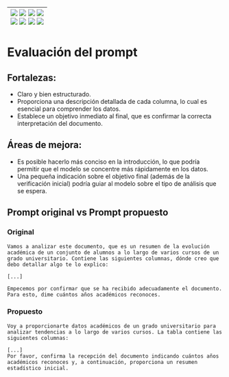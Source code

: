 <div align=right>

|[![](https://img.shields.io/badge/-Inicio-FFF?style=flat&logo=Emlakjet&logoColor=black)](/README.md) [![](https://img.shields.io/badge/-Introducción-FFF?style=flat&logo=abbrobotstudio&logoColor=black)](/documentos/intro.md) [![](https://img.shields.io/badge/-Modelos_de_lenguaje-FFF?style=flat&logo=LiveChat&logoColor=black)](/documentos/LLMs.md) [![](https://img.shields.io/badge/-Panorámica-FFF?style=flat&logo=openstreetmap&logoColor=black)](/documentos/panoramica.md)<br>  [![](https://img.shields.io/badge/-Prompts-FFF?style=flat&logo=Proton&logoColor=black)](/documentos/prompts/README.md) [![](https://img.shields.io/badge/-Ing,_de_prompts-FFF?style=flat&logo=googleearthengine&logoColor=black)](/documentos/ingenieriaDePrompts/README.md) [![](https://img.shields.io/badge/-Patrones-FFF?style=flat&logo=textpattern&logoColor=black)](/documentos/ingenieriaDePrompts/patrones/README.md) [![](https://img.shields.io/badge/-Casos_de_uso-FFF?style=flat&logo=gitbook&logoColor=black)](/documentos/casosDeUso/README.md)|
|-:|

</div>

# Evaluación del prompt

## Fortalezas:

- Claro y bien estructurado.
- Proporciona una descripción detallada de cada columna, lo cual es esencial para comprender los datos.
- Establece un objetivo inmediato al final, que es confirmar la correcta interpretación del documento.

## Áreas de mejora:

- Es posible hacerlo más conciso en la introducción, lo que podría permitir que el modelo se concentre más rápidamente en los datos.
- Una pequeña indicación sobre el objetivo final (además de la verificación inicial) podría guiar al modelo sobre el tipo de análisis que se espera.

## Prompt original vs Prompt propuesto

### Original

```
Vamos a analizar este documento, que es un resumen de la evolución académica de un conjunto de alumnos a lo largo de varios cursos de un grado universitario. Contiene las siguientes columnas, dónde creo que debo detallar algo te lo explico:

[...]

Empecemos por confirmar que se ha recibido adecuadamente el documento. Para esto, dime cuántos años académicos reconoces.
```

### Propuesto
```
Voy a proporcionarte datos académicos de un grado universitario para analizar tendencias a lo largo de varios cursos. La tabla contiene las siguientes columnas:

[...]
Por favor, confirma la recepción del documento indicando cuántos años académicos reconoces y, a continuación, proporciona un resumen estadístico inicial.
```
